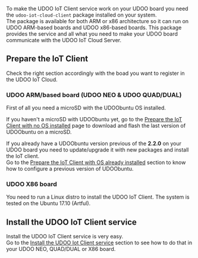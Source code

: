To make the UDOO IoT Client service work on your UDOO board you need the `udoo-iot-cloud-client` package installed on your system.  
The package is available for both ARM or x86 architecture so it can run on UDOO ARM-based boards and UDOO x86-based boards.
This package provides the service and all what you need to make your UDOO board communicate with the UDOO IoT Cloud Server.

## Prepare the IoT Client

Check the right section accordingly with the boad you want to register in the UDOO IoT Cloud.

### UDOO ARM/based board (UDOO NEO & UDOO QUAD/DUAL)

First of all you need a microSD with the UDOObuntu OS installed.  

If you haven't a microSD with UDOObuntu yet, go to the [Prepare the IoT Client with no OS installed](!Prepare_the_IoT_Client_with_no_OS_installed) page to download and flash the last version of UDOObuntu on a microSD.

If you already have a UDOObuntu version previous of the **2.2.0** on your UDOO board you need to update/upgrade it with new packages and install the IoT client.  
Go to the [Prepare the IoT Client with OS already installed](!Prepare_the_IoT_Client_with_OS_already_installed) section to know how to configure a previous version of UDOObuntu.

### UDOO X86 board

You need to run a Linux distro to install the UDOO IoT Client. The system is tested on the Ubuntu 17.10 (Artful). 


## Install the UDOO IoT Client service

Install the UDOO IoT Client service is very easy.  
Go to the [Install the UDOO Iot Client service](!Install_the_UDOO_Iot_Client_service) section to see how to do that in your UDOO NEO, QUAD/DUAL or X86 board.
